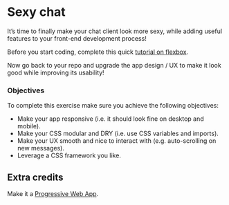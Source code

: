 # Sexy chat

It’s time to finally make your chat client look more sexy, while adding useful features to your front-end development process!

Before you start coding, complete this quick [tutorial on flexbox](https://flexboxfroggy.com/).

Now go back to your repo and upgrade the app design / UX to make it look good while improving its usability!

### Objectives

To complete this exercise make sure you achieve the following objectives:

- Make your app responsive (i.e. it should look fine on desktop and mobile).
- Make your CSS modular and DRY (i.e. use CSS variables and imports).
- Make your UX smooth and nice to interact with (e.g. auto-scrolling on new messages).
- Leverage a CSS framework you like.

## Extra credits

Make it a [Progressive Web App](https://developer.mozilla.org/en-US/docs/Web/Progressive_web_apps).
